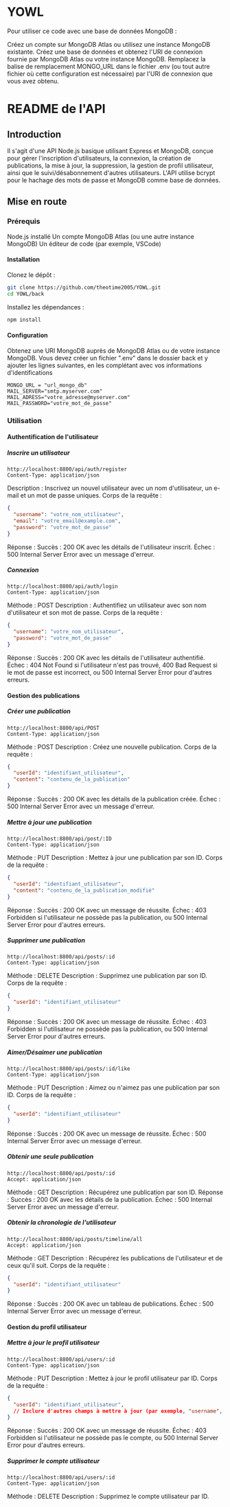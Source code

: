 # YOWL

Pour utiliser ce code avec une base de données MongoDB :

Créez un compte sur MongoDB Atlas ou utilisez une instance MongoDB existante.
Créez une base de données et obtenez l'URI de connexion fournie par MongoDB Atlas ou votre instance MongoDB.
Remplacez la balise de remplacement MONGO_URL dans le fichier .env (ou tout autre fichier où cette configuration est nécessaire) par l'URI de connexion que vous avez obtenu.


# README de l'API
## Introduction
Il s'agit d'une API Node.js basique utilisant Express et MongoDB, conçue pour gérer l'inscription d'utilisateurs, la connexion, la création de publications, la mise à jour, la suppression, la gestion de profil utilisateur, ainsi que le suivi/désabonnement d'autres utilisateurs. L'API utilise bcrypt pour le hachage des mots de passe et MongoDB comme base de données.

## Mise en route
### Prérequis
Node.js installé
Un compte MongoDB Atlas (ou une autre instance MongoDB)
Un éditeur de code (par exemple, VSCode)

#### Installation
Clonez le dépôt :
```bash
git clone https://github.com/theotime2005/YOWL.git
cd YOWL/back
```
Installez les dépendances :
```bash
npm install
```
#### Configuration
Obtenez une URI MongoDB auprès de MongoDB Atlas ou de votre instance MongoDB.
Vous devez créer un fichier ".env" dans le dossier back et y ajouter les lignes suivantes, en les complétant avec vos informations d'identifications
```env
MONGO_URL = "url_mongo_db"
MAIL_SERVER="smtp.myserver.com"
MAIL_ADRESS="votre_adresse@myserver.com"
MAIL_PASSWORD="votre_mot_de_passe"
```

### Utilisation
#### Authentification de l'utilisateur
##### Inscrire un utilisateur
```http
http://localhost:8800/api/auth/register
Content-Type: application/json
```
Description : Inscrivez un nouvel utilisateur avec un nom d'utilisateur, un e-mail et un mot de passe uniques.
Corps de la requête :
```json
{
  "username": "votre_nom_utilisateur",
  "email": "votre_email@example.com",
  "password": "votre_mot_de_passe"
}
```
Réponse :
Succès : 200 OK avec les détails de l'utilisateur inscrit.
Échec : 500 Internal Server Error avec un message d'erreur.

##### Connexion
```http
http://localhost:8800/api/auth/login
Content-Type: application/json
```
Méthode : POST
Description : Authentifiez un utilisateur avec son nom d'utilisateur et son mot de passe.
Corps de la requête :
```json
{
  "username": "votre_nom_utilisateur",
  "password": "votre_mot_de_passe"
}
```
Réponse :
Succès : 200 OK avec les détails de l'utilisateur authentifié.
Échec : 404 Not Found si l'utilisateur n'est pas trouvé, 400 Bad Request si le mot de passe est incorrect, ou 500 Internal Server Error pour d'autres erreurs.

#### Gestion des publications
##### Créer une publication
```http
http://localhost:8800/api/POST
Content-Type: application/json
```
Méthode : POST
Description : Créez une nouvelle publication.
Corps de la requête :
```json
{
  "userId": "identifiant_utilisateur",
  "content": "contenu_de_la_publication"
}
```
Réponse :
Succès : 200 OK avec les détails de la publication créée.
Échec : 500 Internal Server Error avec un message d'erreur.

##### Mettre à jour une publication
```http
http://localhost:8800/api/post/:ID
Content-Type: application/json
```
Méthode : PUT
Description : Mettez à jour une publication par son ID.
Corps de la requête :
```json
{
  "userId": "identifiant_utilisateur",
  "content": "contenu_de_la_publication_modifié"
}
```
Réponse :
Succès : 200 OK avec un message de réussite.
Échec : 403 Forbidden si l'utilisateur ne possède pas la publication, ou 500 Internal Server Error pour d'autres erreurs.

##### Supprimer une publication
```http
http://localhost:8800/api/posts/:id
Content-Type: application/json
```
Méthode : DELETE
Description : Supprimez une publication par son ID.
Corps de la requête :
```json
{
  "userId": "identifiant_utilisateur"
}
```
Réponse :
Succès : 200 OK avec un message de réussite.
Échec : 403 Forbidden si l'utilisateur ne possède pas la publication, ou 500 Internal Server Error pour d'autres erreurs.

##### Aimer/Désaimer une publication
```http
http://localhost:8800/api/posts/:id/like
Content-Type: application/json
```
Méthode : PUT
Description : Aimez ou n'aimez pas une publication par son ID.
Corps de la requête :
```json
{
  "userId": "identifiant_utilisateur"
}
```
Réponse :
Succès : 200 OK avec un message de réussite.
Échec : 500 Internal Server Error avec un message d'erreur.

##### Obtenir une seule publication
```http
http://localhost:8800/api/posts/:id
Accept: application/json
```
Méthode : GET
Description : Récupérez une publication par son ID.
Réponse :
Succès : 200 OK avec les détails de la publication.
Échec : 500 Internal Server Error avec un message d'erreur.

##### Obtenir la chronologie de l'utilisateur
```http
http://localhost:8800/api/posts/timeline/all
Accept: application/json
```
Méthode : GET
Description : Récupérez les publications de l'utilisateur et de ceux qu'il suit.
Corps de la requête :
```json
{
  "userId": "identifiant_utilisateur"
}
```
Réponse :
Succès : 200 OK avec un tableau de publications.
Échec : 500 Internal Server Error avec un message d'erreur.

#### Gestion du profil utilisateur
##### Mettre à jour le profil utilisateur
```http
http://localhost:8800/api/users/:id
Content-Type: application/json
```
Méthode : PUT
Description : Mettez à jour le profil utilisateur par ID.
Corps de la requête :
```json
{
  "userId": "identifiant_utilisateur",
  // Inclure d'autres champs à mettre à jour (par exemple, "username", "email", "password")
}
```
Réponse :
Succès : 200 OK avec un message de réussite.
Échec : 403 Forbidden si l'utilisateur ne possède pas le compte, ou 500 Internal Server Error pour d'autres erreurs.

##### Supprimer le compte utilisateur
```http
http://localhost:8800/api/users/:id
Content-Type: application/json
```
Méthode : DELETE
Description : Supprimez le compte utilisateur par ID.